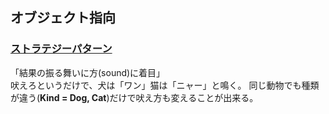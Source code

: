 ## オブジェクト指向
### [ストラテジーパターン](https://github.com/DaisukeKarasawa/object_ruby/tree/master/strategy_pattern)
「結果の振る舞いに方(sound)に着目」
<br>吠えろというだけで、犬は「ワン」猫は「ニャー」と鳴く。
同じ動物でも種類が違う(**Kind = Dog, Cat**)だけで吠え方も変えることが出来る。
